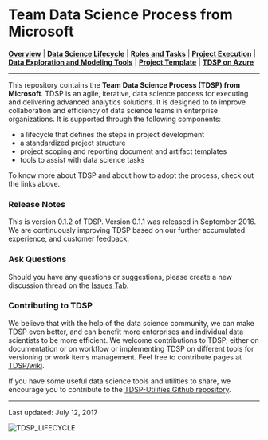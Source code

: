 # Team Data Science Process from Microsoft

[**Overview**](Docs/README.md) | [**Data Science Lifecycle**](Docs/team-data-science-process-lifecycle-detail.md) | [**Roles and Tasks**](Docs/team-data-science-process-roles-tasks.md) | [**Project Execution**](Docs/team-data-science-process-project-execution.md) | [**Data Exploration and Modeling Tools**](https://github.com/Azure/Azure-TDSP-Utilities) | [**Project Template**](https://github.com/Azure/Azure-TDSP-ProjectTemplate) | [**TDSP on Azure**](https://azure.microsoft.com/en-us/documentation/learning-paths/data-science-process)
<hr>

This repository contains the **Team Data Science Process (TDSP) from Microsoft**. 
TDSP is an agile, iterative, data science process for executing and delivering advanced analytics solutions. It is designed to to improve collaboration and efficiency of data science teams in enterprise organizations. It is supported through the following components:
- a lifecycle that defines the steps in project development
- a standardized project structure
- project scoping and reporting document and artifact templates
- tools to assist with data science tasks

To know more about TDSP and about how to adopt the process, check out the links above. 


### Release Notes

This is version 0.1.2 of TDSP. Version 0.1.1 was released in September 2016. We are continuously improving TDSP based on our further accumulated experience, and customer feedback. 

### Ask Questions 

Should you have any questions or suggestions, please create a new discussion thread on the [Issues Tab](https://github.com/Azure/Microsoft-TDSP/issues).

### Contributing to TDSP

We believe that with the help of the data science community, we can make TDSP even better, and can benefit more enterprises and individual data scientists to be more efficient. We welcome contributions to TDSP, either on documentation or on workflow or implementing TDSP on different tools for versioning or work items management. Feel free to contribute pages at [TDSP/wiki](https://github.com/Azure/Microsoft-TDSP/wiki). 

If you have some useful data science tools and utilities to share, we encourage you to contribute to 
the [TDSP-Utilities Github repository](https://github.com/Azure/Azure-TDSP-Utilities).  

<hr>
Last updated: July 12, 2017

![TDSP_LIFECYCLE](./Docs/media/team-data-science-process-overview/tdsp-lifecycle.png) 
